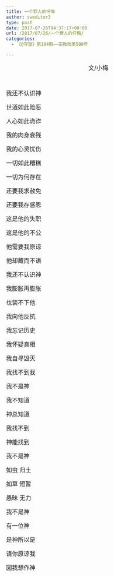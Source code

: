 ```yaml
---
title: 一个罪人的忏悔
author: sweditor3
type: post
date: 2017-07-26T04:37:17+00:00
url: /2017/07/26/一个罪人的忏悔/
categories:
  - 《@守望》第104期——宗教改革500年

---
```

<p style="text-align: center;">
  <span style="font-size: 12pt;">文/小梅</span>
</p>

&nbsp;

<span style="font-size: 12pt;">我还不认识神</span>
  
<span style="font-size: 12pt;">世道如此险恶</span>
  
<span style="font-size: 12pt;">人心如此诡诈</span>
  
<span style="font-size: 12pt;">我的肉身衰残</span>
  
<span style="font-size: 12pt;">我的心灵忧伤</span>
  
<span style="font-size: 12pt;">一切如此糟糕</span>
  
<span style="font-size: 12pt;">一切为何存在</span>
  
<span style="font-size: 12pt;">还要我求赦免</span>
  
<span style="font-size: 12pt;">还要我存感恩</span>
  
<span style="font-size: 12pt;">这是他的失职</span>
  
<span style="font-size: 12pt;">这是他的不公</span>
  
<span style="font-size: 12pt;">他需要我原谅</span>
  
<span style="font-size: 12pt;">他却藏而不语</span>

<span style="font-size: 12pt;">我还不认识神</span>
  
<span style="font-size: 12pt;">我膨胀再膨胀</span>
  
<span style="font-size: 12pt;">也装不下他</span>
  
<span style="font-size: 12pt;">我向他反抗</span>
  
<span style="font-size: 12pt;">我忘记历史</span>
  
<span style="font-size: 12pt;">我怀疑真相</span>
  
<span style="font-size: 12pt;">我自寻毁灭</span>
  
<span style="font-size: 12pt;">我找不到我</span>
  
<span style="font-size: 12pt;">我不是神</span>
  
<span style="font-size: 12pt;">我不知道</span>
  
<span style="font-size: 12pt;">神总知道</span>
  
<span style="font-size: 12pt;">我找不到</span>
  
<span style="font-size: 12pt;">神能找到</span>

<span style="font-size: 12pt;">我不是神</span>
  
<span style="font-size: 12pt;">如虫 归土</span>
  
<span style="font-size: 12pt;">如草 短暂</span>
  
<span style="font-size: 12pt;">愚昧 无力</span>
  
<span style="font-size: 12pt;">我不是神</span>
  
<span style="font-size: 12pt;">有一位神</span>
  
<span style="font-size: 12pt;">是神所以是</span>
  
<span style="font-size: 12pt;">请你原谅我</span>
  
<span style="font-size: 12pt;">因我想作神</span>
